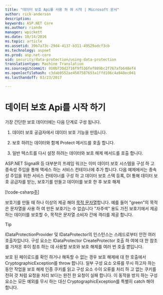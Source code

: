 ```yaml
---
title: "데이터 보호 Api를 사용 하 여 시작 | Microsoft 문서"
author: rick-anderson
description: 
keywords: ASP.NET Core
ms.author: riande
manager: wpickett
ms.date: 10/14/2016
ms.topic: article
ms.assetid: 39b7a73c-29d4-4137-b311-49529adcf3cb
ms.technology: aspnet
ms.prod: asp.net-core
uid: security/data-protection/using-data-protection
translationtype: Machine Translation
ms.sourcegitcommit: 010b730d2716f9f536fef889bc2f767afb648ef4
ms.openlocfilehash: c3dab9552ae4507587653a1ffd106c4a940ec041
ms.lasthandoff: 03/23/2017

---
```

# <a name="getting-started-with-the-data-protection-apis"></a>데이터 보호 Api를 시작 하기

<a name=security-data-protection-getting-started></a>

가장 간단한 보호 데이터에는 다음 단계로 구성 됩니다.

1. 데이터 보호 공급자에서 데이터 보호 기능을 만듭니다.

2. 보호 하려는 데이터와 함께 Protect 메서드를 호출 합니다.

3. 일반 텍스트를 다시 설정 하려는 데이터와 보호 해제 메서드를 호출 합니다.

ASP.NET SignalR 등 대부분의 프레임 워크는 이미 데이터 보호 시스템을 구성 하 고 종속성 주입을 통해 액세스 하는 서비스 컨테이너에 추가 합니다. 다음 예제에서는 종속성 주입을 위한 서비스 컨테이너를 구성 하 고 데이터 보호 스택 등록, DI 통해 데이터 보호 공급자를 받는, 보호기를 만들고 데이터를 보호 한 후 보호 해제

[!code-csharp[주](../../security/data-protection/using-data-protection/samples/protectunprotect.cs?highlight=26,34,35,36,37,38,39,40)]

보호기를 만들 때 하나 이상의 제공 해야 [목적 문자열](consumer-apis/purpose-strings.md)합니다. 예를 들어 "green"의 목적은 문자열을 사용 하 여 만든 보호기는 수 없습니다 "자주색" 용도 가진 보호기에서 제공 하는 데이터를 보호할 수, 목적은 문자열 소비자 간에 격리를 제공 합니다.

>[!TIP]
> IDataProtectionProvider 및 IDataProtector의 인스턴스는 스레드로부터 안전 여러 호출자입니다. 구성 요소는 IDataProtector CreateProtector 호출 하 여에 대 한 참조를 가져온 후이 참조 하는 데 사용할 보호와 보호 해제를 여러 번 호출 뿐입니다.
>
>보호 된 페이로드를 확인 하거나 해독할 수 없는 경우 보호 해제에 대 한 호출에서 CryptographicException를 throw 합니다. 일부 구성 요소 오류를 무시 하고자 하는 동안 작업을 보호 해제 인증 쿠키를 읽고 구성 요소 수이 오류를 처리 하 고 없는 쿠키를 전혀 것 처럼 요청을 처리 보다는 완전 한 요청이 실패 합니다. 이 동작을 방지 하는 구성 요소는 모든 예외를 무시 하는 대신 CryptographicException를 특별히 catch 해야 합니다.

